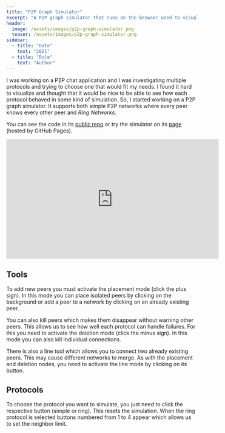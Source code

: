 ```yaml
---
title: "P2P Graph Simulator"
excerpt: "A P2P graph simulator that runs on the browser used to visualize various protocols."
header:
  image: /assets/images/p2p-graph-simulator.png
  teaser: /assets/images/p2p-graph-simulator.png
sidebar:
  - title: "Date"
    text: "2021"
  - title: "Role"
    text: "Author"
---
```


I was working on a P2P chat application and I was investigating multiple
protocols and trying to choose one that would fit my needs. I found it
hard to visualize and thought that it would be nice to be able to see how each protocol behaved in some kind of simulation. So, I started working on a
P2P graph simulator. It supports both simple P2P networks where every
peer knows every other peer and _Ring Networks_.

You can see the code in its
[public repo](https://github.com/RiscadoA/p2p-graph-simulator) or try the
simulator on its [page](https://riscadoa.github.io/p2p-graph-simulator/)
(hosted by GitHub Pages).

<iframe width="560" height="315" src="https://www.youtube.com/embed/_n00B8bed4Y"
title="YouTube video player" frameborder="0" allow="accelerometer; autoplay;
clipboard-write; encrypted-media; gyroscope; picture-in-picture" allowfullscreen></iframe>

## Tools

To add new peers you must activate the placement mode (click the plus sign).
In this mode you can place isolated peers by clicking on the background or
add a peer to a network by clicking on an already existing peer.

You can also kill peers which makes them disappear without warning other
peers. This allows us to see how well each protocol can handle failures.
For this you need to activate the deletion mode (click the minus sign).
In this mode you can also kill individual connections.

There is also a line tool which allows you to connect two already existing
peers. This may cause different networks to merge. As with the placement and
deletion nodes, you need to activate the line mode by clicking on its button.

## Protocols

To choose the protocol you want to simulate, you just need to click the
respective button (simple or ring). This resets the simulation. When the ring
protocol is selected buttons numbered from 1 to 4 appear which allows us to set
the neighbor limit.
